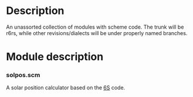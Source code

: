 Description
===========

An unassorted collection of modules with scheme code. The trunk will
be r6rs, while other revisions/dialects will be under properly named
branches.

Module description
==================

### solpos.scm

A solar position calculator based on the
[6S](http://6s.ltdri.org/index.html) code. 



